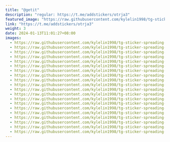 ```yaml
---
title: "@getit"
description: "regular: https://t.me/addstickers/otrja3"
featured_image: "https://raw.githubusercontent.com/kylelin1998/tg-sticker-spreading-worldwide-images/main/img/7064f6cc-f36a-4a3c-89d7-1f5e6595904e.jpg"
link: "https://t.me/addstickers/otrja3"
weight: 3
date: 2024-01-13T11:01:27+08:00
images:
  - https://raw.githubusercontent.com/kylelin1998/tg-sticker-spreading-worldwide-images/main/img/7064f6cc-f36a-4a3c-89d7-1f5e6595904e.jpg
  - https://raw.githubusercontent.com/kylelin1998/tg-sticker-spreading-worldwide-images/main/img/c6d16bf9-66d0-4fcd-9d3a-43344610903d.jpg
  - https://raw.githubusercontent.com/kylelin1998/tg-sticker-spreading-worldwide-images/main/img/6ec7926c-8a41-4bab-a377-3e5ad7de31c8.jpg
  - https://raw.githubusercontent.com/kylelin1998/tg-sticker-spreading-worldwide-images/main/img/59388be7-45c8-4271-b8a2-10d6a3377833.jpg
  - https://raw.githubusercontent.com/kylelin1998/tg-sticker-spreading-worldwide-images/main/img/4840df3d-0811-4465-93a9-c36e7200ddff.jpg
  - https://raw.githubusercontent.com/kylelin1998/tg-sticker-spreading-worldwide-images/main/img/c12126d4-41d5-4186-b471-01af579f2197.jpg
  - https://raw.githubusercontent.com/kylelin1998/tg-sticker-spreading-worldwide-images/main/img/e482a831-1c9c-4cf6-856a-e3a225ed4fdc.jpg
  - https://raw.githubusercontent.com/kylelin1998/tg-sticker-spreading-worldwide-images/main/img/5c7560ea-92d3-4710-8b24-cd21cca341bf.jpg
  - https://raw.githubusercontent.com/kylelin1998/tg-sticker-spreading-worldwide-images/main/img/709d597d-32d3-43bf-97ae-ee536621f5ca.jpg
  - https://raw.githubusercontent.com/kylelin1998/tg-sticker-spreading-worldwide-images/main/img/67697c1d-017f-4607-9321-f00a6c66c5c8.jpg
  - https://raw.githubusercontent.com/kylelin1998/tg-sticker-spreading-worldwide-images/main/img/4ce252b7-d1b0-454b-99b1-690d3e14c919.jpg
  - https://raw.githubusercontent.com/kylelin1998/tg-sticker-spreading-worldwide-images/main/img/584906cd-f444-4598-b54c-7530e8fd38c7.jpg
  - https://raw.githubusercontent.com/kylelin1998/tg-sticker-spreading-worldwide-images/main/img/2c8a67b3-7d06-4514-956b-5f5a54af3a25.jpg
  - https://raw.githubusercontent.com/kylelin1998/tg-sticker-spreading-worldwide-images/main/img/cabd0ad2-71b1-41f4-b224-82830adb0867.jpg
  - https://raw.githubusercontent.com/kylelin1998/tg-sticker-spreading-worldwide-images/main/img/a9f10f8d-bba3-4da8-8d29-64f5f1e7cdb6.jpg
  - https://raw.githubusercontent.com/kylelin1998/tg-sticker-spreading-worldwide-images/main/img/92489eb3-f181-4e75-9437-a52fa9864bc3.jpg
  - https://raw.githubusercontent.com/kylelin1998/tg-sticker-spreading-worldwide-images/main/img/c74b5d91-74d3-4131-9aaf-90f576514707.jpg
  - https://raw.githubusercontent.com/kylelin1998/tg-sticker-spreading-worldwide-images/main/img/fd9a5528-446d-4baa-97d9-b39325d84338.jpg
  - https://raw.githubusercontent.com/kylelin1998/tg-sticker-spreading-worldwide-images/main/img/0c9e0855-04dc-4c1d-b3a2-7ca5396360b5.jpg
  - https://raw.githubusercontent.com/kylelin1998/tg-sticker-spreading-worldwide-images/main/img/70d34212-86f0-400b-a81b-12abe81160cd.jpg
---
```

